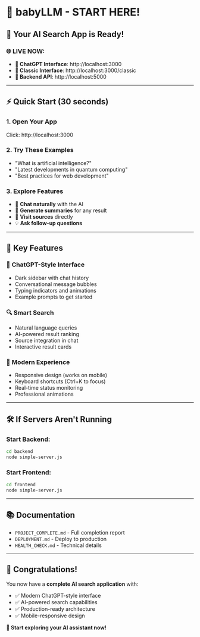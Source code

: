 # 🚀 babyLLM - START HERE!

## 🎉 **Your AI Search App is Ready!**

### 🌐 **LIVE NOW:**
- **🤖 ChatGPT Interface**: http://localhost:3000
- **📱 Classic Interface**: http://localhost:3000/classic  
- **🔧 Backend API**: http://localhost:5000

---

## ⚡ **Quick Start (30 seconds)**

### 1. **Open Your App**
Click: http://localhost:3000

### 2. **Try These Examples**
- "What is artificial intelligence?"
- "Latest developments in quantum computing"
- "Best practices for web development"

### 3. **Explore Features**
- 💬 **Chat naturally** with the AI
- 📄 **Generate summaries** for any result
- 🔗 **Visit sources** directly
- 💡 **Ask follow-up questions**

---

## 🎯 **Key Features**

### 🤖 **ChatGPT-Style Interface**
- Dark sidebar with chat history
- Conversational message bubbles
- Typing indicators and animations
- Example prompts to get started

### 🔍 **Smart Search**
- Natural language queries
- AI-powered result ranking
- Source integration in chat
- Interactive result cards

### 📱 **Modern Experience**
- Responsive design (works on mobile)
- Keyboard shortcuts (Ctrl+K to focus)
- Real-time status monitoring
- Professional animations

---

## 🛠️ **If Servers Aren't Running**

### Start Backend:
```bash
cd backend
node simple-server.js
```

### Start Frontend:
```bash
cd frontend  
node simple-server.js
```

---

## 📚 **Documentation**
- `PROJECT_COMPLETE.md` - Full completion report
- `DEPLOYMENT.md` - Deploy to production
- `HEALTH_CHECK.md` - Technical details

---

## 🎊 **Congratulations!**

You now have a **complete AI search application** with:
- ✅ Modern ChatGPT-style interface
- ✅ AI-powered search capabilities  
- ✅ Production-ready architecture
- ✅ Mobile-responsive design

**🚀 Start exploring your AI assistant now!**
